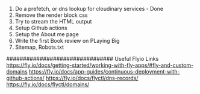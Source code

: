 1. Do a prefetch, or dns lookup for cloudinary services - Done
2. Remove the render block css
3. Try to stream the HTML output
4. Setup Github actions
5. Setup the About me page
6. Write the first Book review on PLaying Big
7. Sitemap, Robots.txt



################################
Useful Flyio Links 
https://fly.io/docs/getting-started/working-with-fly-apps/#fly-and-custom-domains
https://fly.io/docs/app-guides/continuous-deployment-with-github-actions/
https://fly.io/docs/flyctl/dns-records/
https://fly.io/docs/flyctl/domains/


```

```